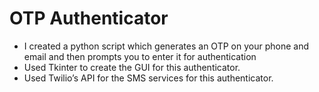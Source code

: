 # OTP Authenticator

*	I created a python script which generates an OTP on your phone and email and then prompts you to enter it for authentication
* Used Tkinter to create the GUI for this authenticator.
* Used Twilio’s API for the SMS services for this authenticator.

